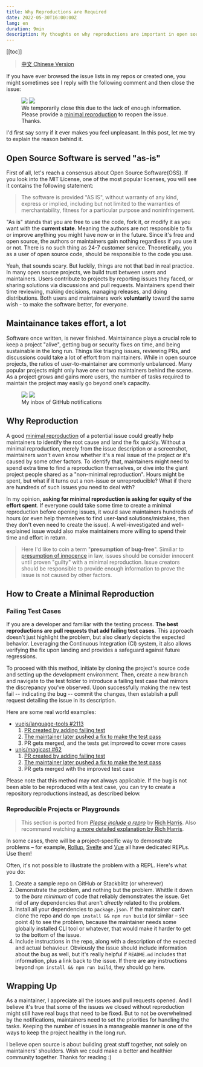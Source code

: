 ```yaml
---
title: Why Reproductions are Required
date: 2022-05-30T16:00:00Z
lang: en
duration: 9min
description: My thoughts on why reproductions are important in open source.
---
```


[[toc]]

> [中文 Chinese Version](/posts/why-reproductions-are-required-zh)

If you have ever browsed the issue lists in my repos or created one, you might sometimes see I reply with the following comment and then close the issue:

<figure>
<img src="/images/issue-close-without-repro-light.png" img-light rounded-lg>
<img src="/images/issue-close-without-repro-dark.png" img-dark rounded-lg>
<figcaption>We temporarily close this due to the lack of enough information. Please provide a <a href="https://stackoverflow.com/help/minimal-reproducible-example" target="_blank">minimal reproduction</a> to reopen the issue. Thanks.</figcaption>
</figure>

I'd first say sorry if it ever makes you feel unpleasant. In this post, let me try to explain the reason behind it.

## Open Source Software is served "as-is"

First of all, let's reach a consensus about Open Source Software(OSS). If you look into the MIT License, one of the most popular licenses, you will see it contains the following statement:

> The software is provided "AS IS", without warranty of any kind, express or implied, including but not limited to the warranties of merchantability, fitness for a particular purpose and noninfringement.

"As is" stands that you are free to use the code, fork it, or modify it as you want with the **current state**. Meaning the authors are not responsible to fix or improve anything you might have now or in the future. Since it's free and open source, the authors or maintainers gain nothing regardless if you use it or not. There is no such thing as 24-7 customer service. Theoretically, you as a user of open source code, should be responsible to the code you use.

Yeah, that sounds scary. But luckily, things are not that bad in real practice. In many open source projects, we build trust between users and maintainers. Users contribute to projects by reporting issues they faced, or sharing solutions via discussions and pull requests. Maintainers spend their time reviewing, making decisions, managing releases, and doing distributions. Both users and maintainers work **voluntarily** toward the same wish - to make the software better, for everyone.

## Maintainance takes effort, a lot

Software once written, is never finished. Maintainance plays a crucial role to keep a project "alive", getting bug or security fixes on time, and being sustainable in the long run. Things like triaging issues, reviewing PRs, and discussions could take a lot of effort from maintainers. While in open source projects, the ratios of user-to-maintainer are commonly unbalanced. Many popular projects might only have one or two maintainers behind the scene. As a project grows and gains more users, the number of tasks required to maintain the project may easily go beyond one’s capacity.

<figure>
<img src="/images/github-inbox-light.png" img-light rounded-lg>
<img src="/images/github-inbox-dark.png" img-dark rounded-lg>
<figcaption>My inbox of GitHub notifications</figcaption>
</figure>

## Why Reproduction

A good [minimal reproduction](https://stackoverflow.com/help/minimal-reproducible-example) of a potential issue could greatly help maintainers to identify the root cause and land the fix quickly. Without a minimal reproduction, merely from the issue description or a screenshot, maintainers won't even know whether it's a real issue of the project or it's caused by some other factors. To identify that, maintainers might need to spend extra time to find a reproduction themselves, or dive into the giant project people shared as a "non-minimal reproduction". Hours might be spent, but what if it turns out a non-issue or unreproducible? What if there are hundreds of such issues you need to deal with?

In my opinion, **asking for minimal reproduction is asking for equity of the effort spent**. If everyone could take some time to create a minimal reproduction before opening issues, it would save maintainers hundreds of hours (or even help themselves to find user-land solutions/mistakes, then they don't even need to create the issue). A well-investigated and well-explained issue would also make maintainers more willing to spend their time and effort in return.

> Here I'd like to coin a term "**presumption of bug-free**". Similiar to [presumption of innocence](https://en.wikipedia.org/wiki/Presumption_of_innocence) in law, issues should be consider innocent until proven "guilty" with a minimal reproduction. Issue creators should be responsible to provide enough information to prove the issue is not caused by other factors.

## How to Create a Minimal Reproduction

### Failing Test Cases

If you are a developer and familiar with the testing process. **The best reproductions are pull requests that add failing test cases**. This approach doesn't just highlight the problem, but also clearly depicts the expected behavior. Leveraging the Continuous Integration (CI) system, it also allows verifying the fix upon landing and provides a safeguard against future regressions.

To proceed with this method, initiate by cloning the project's source code and setting up the development environment. Then, create a new branch and navigate to the test folder to introduce a failing test case that mirrors the discrepancy you've observed. Upon successfully making the new test fail -- indicating the bug -- commit the changes, then establish a pull request detailing the issue in its description.

Here are some real world examples:

- [vuejs/language-tools #2113](https://github.com/vuejs/language-tools/pull/2113)
  1. [PR created by adding failing test](https://github.com/vuejs/language-tools/pull/2113/commits/eba91fdc0e35389f495ecb7fe144e301e5ccbd58)
  2. [The maintainer later pushed a fix to make the test pass](https://github.com/vuejs/language-tools/pull/2113/commits/6b712b22b442184ce6a6abe3052db7d5a3cb5ac4)
  3. PR gets merged, and the tests get improved to cover more cases
- [unjs/magicast #62](https://github.com/unjs/magicast/pull/62)
  1. [PR created by adding failing test](https://github.com/unjs/magicast/pull/62/commits/7d3bb7c7955ce2eb697014700771e94795682f89)
  2. [The maintainer later pushed a fix to make the test pass](https://github.com/unjs/magicast/pull/62/commits/6a27de93b73861eb0750873105fd8c5d51f8912c)
  3. PR gets merged with the improved test case

Please note that this method may not always applicable. If the bug is not been able to be reproduced with a test case, you can try to create a repository reproductions instead, as described below.

### Reproducible Projects or Playgrounds

> This section is ported from [_Please include a repro_](https://gist.github.com/Rich-Harris/88c5fc2ac6dc941b22e7996af05d70ff) by [Rich Harris](https://github.com/Rich-Harris). Also recommand watching [a more detailed explanation by Rich Harris](https://youtu.be/dB_YjuAMH3o?t=1376).

In some cases, there will be a project-specific way to demonstrate problems – for example, [Rollup](http://rollupjs.org), [Svelte](https://svelte.technology/repl) and [Vue](https://sfc.vuejs.org/) all have dedicated REPLs. Use them!

Often, it's not possible to illustrate the problem with a REPL. Here's what you do:

1. Create a sample repo on GitHub or Stackblitz (or wherever)
2. Demonstrate the problem, and nothing but the problem. Whittle it down to the _bare minimum_ of code that reliably demonstrates the issue. Get rid of any dependencies that aren't _directly_ related to the problem.
3. Install all your dependencies to `package.json`. If the maintainer can't clone the repo and do `npm install && npm run build` (or similar – see point 4) to see the problem, because the maintainer needs some globally installed CLI tool or whatever, that would make it harder to get to the bottom of the issue.
4. Include instructions in the repo, along with a description of the expected and actual behaviour. Obviously the issue should include information about the bug as well, but it's really helpful if `README.md` includes that information, plus a link back to the issue. If there are any instructions beyond `npm install && npm run build`, they should go here.

## Wrapping Up

As a maintainer, I appreciate all the issues and pull requests opened. And I believe it's true that some of the issues we closed without reproduction might still have real bugs that need to be fixed. But to not be overwhelmed by the notifications, maintainers need to set the priorities for handling the tasks. Keeping the number of issues in a manageable manner is one of the ways to keep the project healthy in the long run.

I believe open source is about building great stuff together, not solely on maintainers' shoulders. Wish we could make a better and healthier community together. Thanks for reading :)
